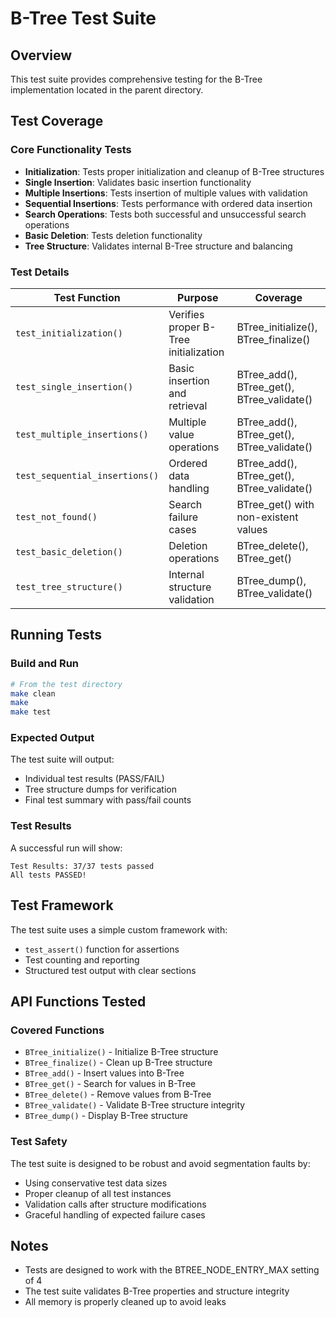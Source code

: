 # B-Tree Test Suite

## Overview
This test suite provides comprehensive testing for the B-Tree implementation located in the parent directory.

## Test Coverage

### Core Functionality Tests
- **Initialization**: Tests proper initialization and cleanup of B-Tree structures
- **Single Insertion**: Validates basic insertion functionality 
- **Multiple Insertions**: Tests insertion of multiple values with validation
- **Sequential Insertions**: Tests performance with ordered data insertion
- **Search Operations**: Tests both successful and unsuccessful search operations
- **Basic Deletion**: Tests deletion functionality
- **Tree Structure**: Validates internal B-Tree structure and balancing

### Test Details

| Test Function | Purpose | Coverage |
|---------------|---------|----------|
| `test_initialization()` | Verifies proper B-Tree initialization | BTree_initialize(), BTree_finalize() |
| `test_single_insertion()` | Basic insertion and retrieval | BTree_add(), BTree_get(), BTree_validate() |
| `test_multiple_insertions()` | Multiple value operations | BTree_add(), BTree_get(), BTree_validate() |
| `test_sequential_insertions()` | Ordered data handling | BTree_add(), BTree_get(), BTree_validate() |
| `test_not_found()` | Search failure cases | BTree_get() with non-existent values |
| `test_basic_deletion()` | Deletion operations | BTree_delete(), BTree_get() |
| `test_tree_structure()` | Internal structure validation | BTree_dump(), BTree_validate() |

## Running Tests

### Build and Run
```bash
# From the test directory
make clean
make
make test
```

### Expected Output
The test suite will output:
- Individual test results (PASS/FAIL)
- Tree structure dumps for verification
- Final test summary with pass/fail counts

### Test Results
A successful run will show:
```
Test Results: 37/37 tests passed
All tests PASSED!
```

## Test Framework

The test suite uses a simple custom framework with:
- `test_assert()` function for assertions
- Test counting and reporting
- Structured test output with clear sections

## API Functions Tested

### Covered Functions
- `BTree_initialize()` - Initialize B-Tree structure
- `BTree_finalize()` - Clean up B-Tree structure  
- `BTree_add()` - Insert values into B-Tree
- `BTree_get()` - Search for values in B-Tree
- `BTree_delete()` - Remove values from B-Tree
- `BTree_validate()` - Validate B-Tree structure integrity
- `BTree_dump()` - Display B-Tree structure

### Test Safety
The test suite is designed to be robust and avoid segmentation faults by:
- Using conservative test data sizes
- Proper cleanup of all test instances
- Validation calls after structure modifications
- Graceful handling of expected failure cases

## Notes
- Tests are designed to work with the BTREE_NODE_ENTRY_MAX setting of 4
- The test suite validates B-Tree properties and structure integrity
- All memory is properly cleaned up to avoid leaks